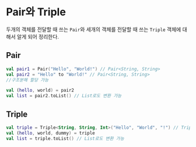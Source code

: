 # Pair와 Triple

두개의 객체를 전달할 때 쓰는 `Pair`와 세개의 객체를 전달할 때 쓰는 `Triple` 객체에 대해서 알게 되어 정리한다.

## Pair

```kt
val pair1 = Pair("Hello", "World!") // Pair<String, String>
val pair2 = "Hello" to "World!" // Pair<String, String>
//구조분해 할당 가능

val (hello, world) = pair2
val list = pair2.toList() // List로도 변환 가능
```

## Triple

```kt
val triple = Triple<String, String, Int>("Hello", "World", "!") // Triple<String, String, String>
val (hello, world, dummy) = triple
val list = triple.toList() // List로도 변환 가능
```

